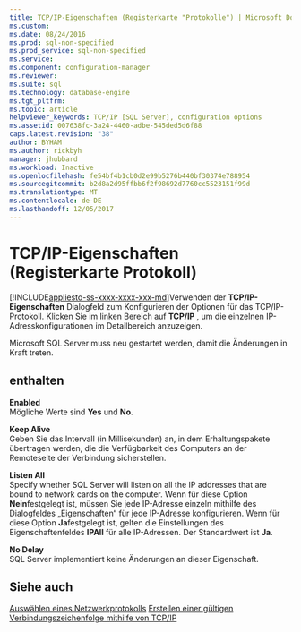 ```yaml
---
title: TCP/IP-Eigenschaften (Registerkarte "Protokolle") | Microsoft Docs
ms.custom: 
ms.date: 08/24/2016
ms.prod: sql-non-specified
ms.prod_service: sql-non-specified
ms.service: 
ms.component: configuration-manager
ms.reviewer: 
ms.suite: sql
ms.technology: database-engine
ms.tgt_pltfrm: 
ms.topic: article
helpviewer_keywords: TCP/IP [SQL Server], configuration options
ms.assetid: 007638fc-3a24-4460-adbe-545ded5d6f88
caps.latest.revision: "38"
author: BYHAM
ms.author: rickbyh
manager: jhubbard
ms.workload: Inactive
ms.openlocfilehash: fe54bf4b1cb0d2e99b5276b440bf30374e788954
ms.sourcegitcommit: b2d8a2d95ffbb6f2f98692d7760cc5523151f99d
ms.translationtype: MT
ms.contentlocale: de-DE
ms.lasthandoff: 12/05/2017
---
```

# <a name="tcpip-properties-protocols-tab"></a>TCP/IP-Eigenschaften (Registerkarte Protokoll)
[!INCLUDE[appliesto-ss-xxxx-xxxx-xxx-md](../../includes/appliesto-ss-xxxx-xxxx-xxx-md.md)]Verwenden der **TCP/IP-Eigenschaften** Dialogfeld zum Konfigurieren der Optionen für das TCP/IP-Protokoll. Klicken Sie im linken Bereich auf **TCP/IP** , um die einzelnen IP-Adresskonfigurationen im Detailbereich anzuzeigen.  
  
 Microsoft SQL Server muss neu gestartet werden, damit die Änderungen in Kraft treten.  
  
## <a name="options"></a>enthalten  
 **Enabled**  
 Mögliche Werte sind **Yes** und **No**.  
  
 **Keep Alive**  
 Geben Sie das Intervall (in Millisekunden) an, in dem Erhaltungspakete übertragen werden, die die Verfügbarkeit des Computers an der Remoteseite der Verbindung sicherstellen.  
  
 **Listen All**  
 Specify whether SQL Server will listen on all the IP addresses that are bound to network cards on the computer. Wenn für diese Option **Nein**festgelegt ist, müssen Sie jede IP-Adresse einzeln mithilfe des Dialogfeldes „Eigenschaften“ für jede IP-Adresse konfigurieren. Wenn für diese Option **Ja**festgelegt ist, gelten die Einstellungen des Eigenschaftenfeldes **IPAll** für alle IP-Adressen. Der Standardwert ist **Ja**.  
  
 **No Delay**  
 SQL Server implementiert keine Änderungen an dieser Eigenschaft.  
  
## <a name="see-also"></a>Siehe auch  
 [Auswählen eines Netzwerkprotokolls](https://msdn.microsoft.com/library/ms187892(v=sql.130).aspx)   
 [Erstellen einer gültigen Verbindungszeichenfolge mithilfe von TCP/IP](creating-a-valid-connection-string-using-tcp-ip.md)  
  
  
